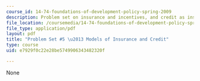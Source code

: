 ```yaml
---
course_id: 14-74-foundations-of-development-policy-spring-2009
description: Problem set on insurance and incentives, and credit as insurance.
file_location: /coursemedia/14-74-foundations-of-development-policy-spring-2009/e7929f0c22e28be5749906343482320f_MIT14_74s09_pset05.pdf
file_type: application/pdf
layout: pdf
title: "Problem Set #5 \u2013 Models of Insurance and Credit"
type: course
uid: e7929f0c22e28be5749906343482320f

---
```

None